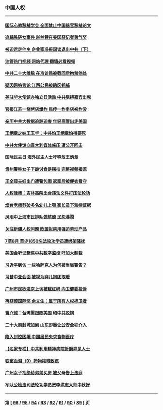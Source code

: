 ### 中国人权
---
#### [国际心肺移植学会 全面禁止中国器官移植论文](../../pages/ncid278/n13827785.md?09191645) 
#### [追踪铁链女事件 赵兰健在美国获记者勇气奖](../../pages/ncid278/n13827296.md?09191645) 
#### [被迫远走他乡 企业家冯振国谈退出中共（下）](../../pages/ncid278/n13827432.md?09191645) 
#### [油管热门视频 网站代理 翻墙必看视频](http://209.222.30.114:81/youtube.html?09191645)
#### [中共二十大维稳 在京访民被截回后拘禁他处](../../pages/ncid278/n13827605.md?09191645) 
#### [疑因网络言论 江西公民被跨区抓捕](../../pages/ncid278/n13827298.md?09191645) 
#### [美驻华大使馆办独立日活动 中共阻挠嘉宾出席](../../pages/ncid278/n13827240.md?09191645) 
#### [官报江苏一烧烤店爆炸 民传一炸串店被炸没](../../pages/ncid278/n13827054.md?09191645) 
#### [亲历中共大数据追踪迫害 年轻高管出走美国](../../pages/ncid278/n13826859.md?09191645) 
#### [王炳章之妹王玉华：中共怕王炳章怕得要死](../../pages/ncid278/n13826911.md?09191645) 
#### [中共大使馆向意大利媒体施压 遭公开回击](../../pages/ncid278/n13826038.md?09191645) 
#### [国际民主日 海外民主人士吁释放王炳章](../../pages/ncid278/n13826558.md?09191645) 
#### [贵州警称女子下跪讨食是摆拍 完整视频揭谎](../../pages/ncid278/n13826144.md?09191645) 
#### [王全璋夫妇出门遭警包围 返家后被便衣看守](../../pages/ncid278/n13826096.md?09191645) 
#### [人权律师：吉林高院出台违法文件打压法轮功](../../pages/ncid278/n13825665.md?09191645) 
#### [烟台老师剪破多名幼儿上颚 家长录下监控证据](../../pages/ncid278/n13825668.md?09191645) 
#### [风雨中上海市民排队做核酸 民怨沸腾](../../pages/ncid278/n13825281.md?09191645) 
#### [关注新疆人权问题 欧盟拟禁用强迫劳动产品](../../pages/ncid278/n13825131.md?09191645) 
#### [7至8月 至少1850名法轮功学员遭绑架骚扰](../../pages/ncid278/n13824925.md?09191645) 
#### [美国会听证聚焦中共数字监控 吁加大制裁](../../pages/ncid278/n13825083.md?09191645) 
#### [习近平到访 一些哈萨克人为何被当局警告？](../../pages/ncid278/n13824905.md?09191645) 
#### [习普中亚会面 被视为弃儿抱团取暖](../../pages/ncid278/n13824963.md?09191645) 
#### [广州市民欲进京上访被赋红码 向卫健委投诉](../../pages/ncid278/n13824766.md?09191645) 
#### [再获颁国际奖 余文生：属于所有人权捍卫者](../../pages/ncid278/n13824702.md?09191645) 
#### [曹兴诚：台湾需跟随美国 和中共脱钩](../../pages/ncid278/n13824177.md?09191645) 
#### [二十大前封城加剧 山东即墨让公安全程介入](../../pages/ncid278/n13824364.md?09191645) 
#### [陷入封控困境 中国居民央求食物医疗](../../pages/ncid278/n13823589.md?09191645) 
#### [【名家专栏】中共利用精神病院折磨异见人士](../../pages/ncid278/n13823233.md?09191645) 
#### [铁窗血泪（9）药物摧残致疯](../../pages/ncid278/n13819243.md?09191645) 
#### [广州女子拒绝给弟弟买房 被父母告上法庭](../../pages/ncid278/n13823195.md?09191645) 
#### [军队公检法司法轮功学员贺李洪志大师中秋好](../../pages/ncid278/n13822021.md?09191645) 

---
#### 第 [ [96](./96.md?09191645) / [95](./95.md?09191645) / [94](./94.md?09191645) / [93](./93.md?09191645) / [92](./92.md?09191645) / [91](./91.md?09191645) / [90](./90.md?09191645) / [89](./89.md?09191645) ] 页
